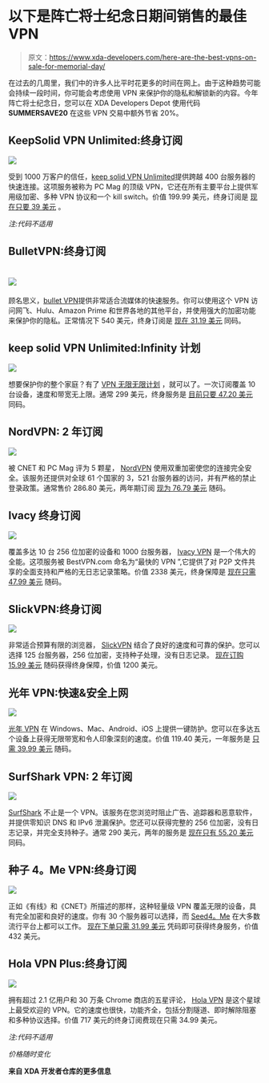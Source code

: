 # 以下是阵亡将士纪念日期间销售的最佳 VPN

> 原文：<https://www.xda-developers.com/here-are-the-best-vpns-on-sale-for-memorial-day/>

在过去的几周里，我们中的许多人比平时花更多的时间在网上。由于这种趋势可能会持续一段时间，你可能会考虑使用 VPN 来保护你的隐私和解锁新的内容。今年阵亡将士纪念日，您可以在 XDA Developers Depot 使用代码 **SUMMERSAVE20** 在这些 VPN 交易中额外节省 20%。

## **KeepSolid VPN Unlimited:终身订阅**

**![](img/2278185d7effb3dd48cddd60068a643a.png)**

受到 1000 万客户的信任，[keep solid VPN Unlimited](https://depot.xda-developers.com/sales/vpn-unlimited-lifetime-subscription?utm_source=xda-developers.com&utm_medium=referral&utm_campaign=vpn-unlimited-lifetime-subscription&utm_term=scsf-399872&utm_content=a0x1P000004sRzFQAU&scsonar=1)提供跨越 400 台服务器的快速连接。这项服务被称为 PC Mag 的顶级 VPN，它还在所有主要平台上提供军用级加密、多种 VPN 协议和一个 kill switch。价值 199.99 美元，终身订阅是 [现在只要 39 美元](https://depot.xda-developers.com/sales/vpn-unlimited-lifetime-subscription?utm_source=xda-developers.com&utm_medium=referral&utm_campaign=vpn-unlimited-lifetime-subscription&utm_term=scsf-399872&utm_content=a0x1P000004sRzFQAU&scsonar=1) 。

*注:代码不适用*

## **BulletVPN:终身订阅**

# ![](img/17949937f1129a99b850f3f36d504cfe.png)

顾名思义，[bullet VPN](https://depot.xda-developers.com/sales/lifetime-of-bulletvpn?utm_source=xda-developers.com&utm_medium=referral&utm_campaign=lifetime-of-bulletvpn&utm_term=scsf-399875&utm_content=a0x1P000004sRzFQAU&scsonar=1)提供非常适合流媒体的快速服务。你可以使用这个 VPN 访问网飞、Hulu、Amazon Prime 和世界各地的其他平台，并使用强大的加密功能来保护你的隐私。正常情况下 540 美元，终身订阅是 [现在 31.19 美元](https://depot.xda-developers.com/sales/lifetime-of-bulletvpn?utm_source=xda-developers.com&utm_medium=referral&utm_campaign=lifetime-of-bulletvpn&utm_term=scsf-399875&utm_content=a0x1P000004sRzFQAU&scsonar=1) 同码。

## **keep solid VPN Unlimited:Infinity 计划**

**![](img/1583d132c956d132caff98977c5df0f4.png)**

想要保护你的整个家庭？有了 [VPN 无限无限计划](https://depot.xda-developers.com/sales/keepsolid-vpn-unlimited-lifetime-subscription-5?utm_source=xda-developers.com&utm_medium=referral&utm_campaign=keepsolid-vpn-unlimited-lifetime-subscription-5&utm_term=scsf-399876&utm_content=a0x1P000004sRzFQAU&scsonar=1) ，就可以了。一次订阅覆盖 10 台设备，速度和带宽无上限。通常 299 美元，终身服务是 [目前只要 47.20 美元](https://depot.xda-developers.com/sales/keepsolid-vpn-unlimited-lifetime-subscription-5?utm_source=xda-developers.com&utm_medium=referral&utm_campaign=keepsolid-vpn-unlimited-lifetime-subscription-5&utm_term=scsf-399876&utm_content=a0x1P000004sRzFQAU&scsonar=1) 同码。

## **NordVPN: 2 年订阅**

**![](img/99276e70406a18dcede19da36d185fe1.png)**

被 CNET 和 PC Mag 评为 5 颗星， [NordVPN](https://depot.xda-developers.com/sales/nordvpn-2-yr-subscription-4?utm_source=xda-developers.com&utm_medium=referral&utm_campaign=nordvpn-2-yr-subscription-4&utm_term=scsf-399881&utm_content=a0x1P000004sRzFQAU&scsonar=1) 使用双重加密使您的连接完全安全。该服务还提供对全球 61 个国家的 3，521 台服务器的访问，并有严格的禁止登录政策。通常售价 286.80 美元，两年期订阅 [现为 76.79 美元](https://depot.xda-developers.com/sales/nordvpn-2-yr-subscription-4?utm_source=xda-developers.com&utm_medium=referral&utm_campaign=nordvpn-2-yr-subscription-4&utm_term=scsf-399881&utm_content=a0x1P000004sRzFQAU&scsonar=1) 随码。

## **Ivacy 终身订阅**

**![](img/ae2eeb6d6d2d647ea7ed45fd2e47e75b.png)**

覆盖多达 10 台 256 位加密的设备和 1000 台服务器， [Ivacy VPN](https://depot.xda-developers.com/sales/ivacy-lifetime-subscription-10-devices?utm_source=xda-developers.com&utm_medium=referral&utm_campaign=ivacy-lifetime-subscription-10-devices&utm_term=scsf-399877&utm_content=a0x1P000004sRzFQAU&scsonar=1) 是一个伟大的全能。这项服务被 BestVPN.com 命名为“最快的 VPN ”,它提供了对 P2P 文件共享的全面支持和严格的无日志记录策略。价值 2338 美元，终身保障是 [现在只需 47.99 美元](https://depot.xda-developers.com/sales/ivacy-lifetime-subscription-10-devices?utm_source=xda-developers.com&utm_medium=referral&utm_campaign=ivacy-lifetime-subscription-10-devices&utm_term=scsf-399877&utm_content=a0x1P000004sRzFQAU&scsonar=1) 随码。

## **SlickVPN:终身订阅**

**![](img/c2e27f12256d7caf3f04012718634169.png)**

非常适合预算有限的浏览器， [SlickVPN](https://depot.xda-developers.com/sales/slickvpn-lifetime-subscription?utm_source=xda-developers.com&utm_medium=referral&utm_campaign=slickvpn-lifetime-subscription&utm_term=scsf-399878&utm_content=a0x1P000004sRzFQAU&scsonar=1) 结合了良好的速度和可靠的保护。您可以选择 125 台服务器，256 位加密，支持种子处理，没有日志记录。 [现在订购 15.99 美元](https://depot.xda-developers.com/sales/slickvpn-lifetime-subscription?utm_source=xda-developers.com&utm_medium=referral&utm_campaign=slickvpn-lifetime-subscription&utm_term=scsf-399878&utm_content=a0x1P000004sRzFQAU&scsonar=1) 随码获得终身保障，价值 1200 美元。

## **光年 VPN:快速&安全上网**

**![](img/c6c95057fcdc57f8e3317974b7143e39.png)**

[光年 VPN](https://depot.xda-developers.com/sales/lightyearvpn-1-year?utm_source=xda-developers.com&utm_medium=referral&utm_campaign=lightyearvpn-1-year&utm_term=scsf-399879&utm_content=a0x1P000004sRzFQAU&scsonar=1) 在 Windows、Mac、Android、iOS 上提供一键防护。您可以在多达五个设备上获得无限带宽和令人印象深刻的速度。价值 119.40 美元，一年服务是 [只需 39.99 美元](https://depot.xda-developers.com/sales/lightyearvpn-1-year?utm_source=xda-developers.com&utm_medium=referral&utm_campaign=lightyearvpn-1-year&utm_term=scsf-399879&utm_content=a0x1P000004sRzFQAU&scsonar=1) 随码。

## **SurfShark VPN: 2 年订阅**

![](img/2d10033413e22b61b74ed8e90c9dc847.png)

[SurfShark](https://depot.xda-developers.com/sales/surfshark-vpn-2-year-subscription?utm_source=xda-developers.com&utm_medium=referral&utm_campaign=surfshark-vpn-2-year-subscription&utm_term=scsf-399880&utm_content=a0x1P000004sRzFQAU&scsonar=1) 不止是一个 VPN。该服务在您浏览时阻止广告、追踪器和恶意软件，并提供零知识 DNS 和 IPv6 泄漏保护。您还可以获得完整的 256 位加密，没有日志记录，并完全支持种子。通常 290 美元，两年的服务是 [现在只有 55.20 美元](https://depot.xda-developers.com/sales/surfshark-vpn-2-year-subscription?utm_source=xda-developers.com&utm_medium=referral&utm_campaign=surfshark-vpn-2-year-subscription&utm_term=scsf-399880&utm_content=a0x1P000004sRzFQAU&scsonar=1) 同码。

## 种子 4。Me VPN:终身订阅

**![](img/e558e35390277d2f22099cb523f5ab7f.png)**

正如《有线》和《CNET》所描述的那样，这种轻量级 VPN 覆盖无限的设备，具有完全加密和良好的速度。你有 30 个服务器可以选择，而 [Seed4。Me](https://depot.xda-developers.com/sales/seed4-me-lifetime-subscription-unlimited-devices?utm_source=xda-developers.com&utm_medium=referral&utm_campaign=seed4-me-lifetime-subscription-unlimited-devices&utm_term=scsf-399882&utm_content=a0x1P000004sRzFQAU&scsonar=1) 在大多数流行平台上都可以工作。 [现在下单只需 31.99 美元](https://depot.xda-developers.com/sales/seed4-me-lifetime-subscription-unlimited-devices?utm_source=xda-developers.com&utm_medium=referral&utm_campaign=seed4-me-lifetime-subscription-unlimited-devices&utm_term=scsf-399882&utm_content=a0x1P000004sRzFQAU&scsonar=1) 凭码即可获得终身服务，价值 432 美元。

## **Hola VPN Plus:终身订阅**

**![](img/09bbed1310d641f6bc41b2391aec5906.png)**

拥有超过 2.1 亿用户和 30 万条 Chrome 商店的五星评论， [Hola VPN](https://depot.xda-developers.com/sales/lifetime-of-hola-vpn-plus?utm_source=xda-developers.com&utm_medium=referral&utm_campaign=lifetime-of-hola-vpn-plus&utm_term=scsf-399883&utm_content=a0x1P000004sRzFQAU&scsonar=1) 是这个星球上最受欢迎的 VPN。它的速度也很快，功能齐全，包括分割隧道、即时解除阻塞和多种协议选择。价值 717 美元的终身订阅费现在只需 34.99 美元。

*注:代码不适用*

*价格随时变化*

**来自 XDA 开发者仓库的更多信息**